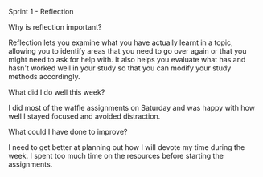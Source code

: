 Sprint 1 - Reflection

Why is reflection important?

Reflection lets you examine what you have actually learnt in a topic, allowing you to identify areas that you need to go over again or that you might need to ask for help with. It also helps you evaluate what has and hasn't worked well in your study so that you can modify your study methods accordingly.

What did I do well this week?

I did most of the waffle assignments on Saturday and was happy with how well I stayed focused and avoided distraction.

What could I have done to improve?

I need to get better at planning out how I will devote my time during the week. I spent too much time on the resources before starting the assignments.
